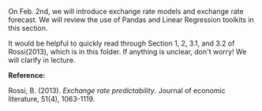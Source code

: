 On Feb. 2nd, we will introduce exchange rate models and exchange rate forecast. We will review the use of Pandas and Linear Regression
toolkits in this section.

It would be helpful to quickly read through Section 1, 2, 3.1, and 3.2 of Rossi(2013), which is in this folder. If anything is unclear,
don't worry! We will clarify in lecture.

**Reference:**

Rossi, B. (2013). *Exchange rate predictability*. Journal of economic literature, 51(4), 1063-1119.
